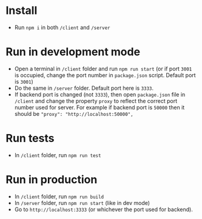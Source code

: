 # Install
- Run `npm i` in both `/client` and `/server`

# Run in development mode

- Open a terminal in `/client` folder and run `npm run start` (or if port `3001` is occupied, change the port number in `package.json` script. Default port is `3001`)
- Do the same in `/server` folder. Default port here is `3333`.
- If backend port is changed (not `3333`), then open `package.json` file in `/client` and change the property `proxy` to reflect the correct port number used for server. For example if backend port is `50000` then it should be `"proxy": "http://localhost:50000",`

# Run tests

- In `/client` folder, run `npm run test`

# Run in production

- In `/client` folder, run `npm run build`
- In `/server` folder, run `npm run start` (like in dev mode)
- Go to `http://localhost:3333` (or whichever the port used for backend).
